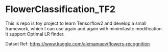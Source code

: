 # FlowerClassification_TF2
This is repo is toy project to learn Tensorflow2 and develop a small framework, which I can use again and again with minimilasitc modification. It support Optimal LR finder.

Datset Ref: https://www.kaggle.com/alxmamaev/flowers-recognition
